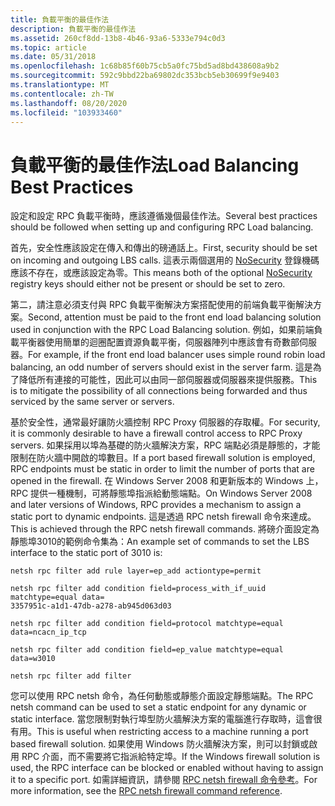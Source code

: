 ```yaml
---
title: 負載平衡的最佳作法
description: 負載平衡的最佳作法
ms.assetid: 260cf8dd-13b8-4b46-93a6-5333e794c0d3
ms.topic: article
ms.date: 05/31/2018
ms.openlocfilehash: 1c68b85f60b75cb5a0fc75bd5ad8bd438608a9b2
ms.sourcegitcommit: 592c9bbd22ba69802dc353bcb5eb30699f9e9403
ms.translationtype: MT
ms.contentlocale: zh-TW
ms.lasthandoff: 08/20/2020
ms.locfileid: "103933460"
---
```

# <a name="load-balancing-best-practices"></a><span data-ttu-id="cccc4-103">負載平衡的最佳作法</span><span class="sxs-lookup"><span data-stu-id="cccc4-103">Load Balancing Best Practices</span></span>

<span data-ttu-id="cccc4-104">設定和設定 RPC 負載平衡時，應該遵循幾個最佳作法。</span><span class="sxs-lookup"><span data-stu-id="cccc4-104">Several best practices should be followed when setting up and configuring RPC Load balancing.</span></span>

<span data-ttu-id="cccc4-105">首先，安全性應該設定在傳入和傳出的磅通話上。</span><span class="sxs-lookup"><span data-stu-id="cccc4-105">First, security should be set on incoming and outgoing LBS calls.</span></span> <span data-ttu-id="cccc4-106">這表示兩個選用的 [NoSecurity](configuring-load-balancing.md) 登錄機碼應該不存在，或應該設定為零。</span><span class="sxs-lookup"><span data-stu-id="cccc4-106">This means both of the optional [NoSecurity](configuring-load-balancing.md) registry keys should either not be present or should be set to zero.</span></span>

<span data-ttu-id="cccc4-107">第二，請注意必須支付與 RPC 負載平衡解決方案搭配使用的前端負載平衡解決方案。</span><span class="sxs-lookup"><span data-stu-id="cccc4-107">Second, attention must be paid to the front end load balancing solution used in conjunction with the RPC Load Balancing solution.</span></span> <span data-ttu-id="cccc4-108">例如，如果前端負載平衡器使用簡單的迴圈配置資源負載平衡，伺服器陣列中應該會有奇數部伺服器。</span><span class="sxs-lookup"><span data-stu-id="cccc4-108">For example, if the front end load balancer uses simple round robin load balancing, an odd number of servers should exist in the server farm.</span></span> <span data-ttu-id="cccc4-109">這是為了降低所有連接的可能性，因此可以由同一部伺服器或伺服器來提供服務。</span><span class="sxs-lookup"><span data-stu-id="cccc4-109">This is to mitigate the possibility of all connections being forwarded and thus serviced by the same server or servers.</span></span>

<span data-ttu-id="cccc4-110">基於安全性，通常最好讓防火牆控制 RPC Proxy 伺服器的存取權。</span><span class="sxs-lookup"><span data-stu-id="cccc4-110">For security, it is commonly desirable to have a firewall control access to RPC Proxy servers.</span></span> <span data-ttu-id="cccc4-111">如果採用以埠為基礎的防火牆解決方案，RPC 端點必須是靜態的，才能限制在防火牆中開啟的埠數目。</span><span class="sxs-lookup"><span data-stu-id="cccc4-111">If a port based firewall solution is employed, RPC endpoints must be static in order to limit the number of ports that are opened in the firewall.</span></span> <span data-ttu-id="cccc4-112">在 Windows Server 2008 和更新版本的 Windows 上，RPC 提供一種機制，可將靜態埠指派給動態端點。</span><span class="sxs-lookup"><span data-stu-id="cccc4-112">On Windows Server 2008 and later versions of Windows, RPC provides a mechanism to assign a static port to dynamic endpoints.</span></span> <span data-ttu-id="cccc4-113">這是透過 RPC netsh firewall 命令來達成。</span><span class="sxs-lookup"><span data-stu-id="cccc4-113">This is achieved through the RPC netsh firewall commands.</span></span> <span data-ttu-id="cccc4-114">將磅介面設定為靜態埠3010的範例命令集為：</span><span class="sxs-lookup"><span data-stu-id="cccc4-114">An example set of commands to set the LBS interface to the static port of 3010 is:</span></span>

``` syntax
netsh rpc filter add rule layer=ep_add actiontype=permit

netsh rpc filter add condition field=process_with_if_uuid matchtype=equal data=
3357951c-a1d1-47db-a278-ab945d063d03

netsh rpc filter add condition field=protocol matchtype=equal data=ncacn_ip_tcp

netsh rpc filter add condition field=ep_value matchtype=equal data=w3010

netsh rpc filter add filter
```

<span data-ttu-id="cccc4-115">您可以使用 RPC netsh 命令，為任何動態或靜態介面設定靜態端點。</span><span class="sxs-lookup"><span data-stu-id="cccc4-115">The RPC netsh command can be used to set a static endpoint for any dynamic or static interface.</span></span> <span data-ttu-id="cccc4-116">當您限制對執行埠型防火牆解決方案的電腦進行存取時，這會很有用。</span><span class="sxs-lookup"><span data-stu-id="cccc4-116">This is useful when restricting access to a machine running a port based firewall solution.</span></span> <span data-ttu-id="cccc4-117">如果使用 Windows 防火牆解決方案，則可以封鎖或啟用 RPC 介面，而不需要將它指派給特定埠。</span><span class="sxs-lookup"><span data-stu-id="cccc4-117">If the Windows firewall solution is used, the RPC interface can be blocked or enabled without having to assign it to a specific port.</span></span> <span data-ttu-id="cccc4-118">如需詳細資訊，請參閱 [RPC netsh firewall 命令參考](/previous-versions/windows/it-pro/windows-server-2003/cc784909(v=ws.10))。</span><span class="sxs-lookup"><span data-stu-id="cccc4-118">For more information, see the [RPC netsh firewall command reference](/previous-versions/windows/it-pro/windows-server-2003/cc784909(v=ws.10)).</span></span>

 

 